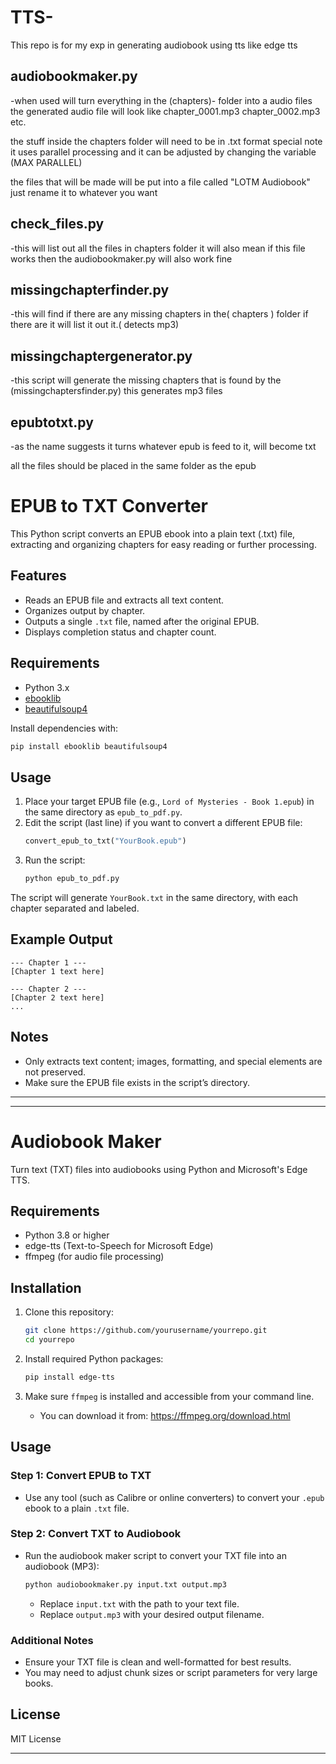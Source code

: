 # TTS-
This repo is for my exp in generating audiobook using tts like edge tts

## audiobookmaker.py

-when used will turn everything in the (chapters)- folder into a audio files the generated audio file will look like 
chapter_0001.mp3
chapter_0002.mp3
etc.

the stuff inside the chapters folder will need to be in .txt format
special note it uses parallel processing and it can be adjusted by changing the variable (MAX PARALLEL)

the files that will be made will be put into a file called "LOTM Audiobook"
just rename it to whatever you want 

## check_files.py

-this will list out all the files in chapters folder it will also mean if this file works then the audiobookmaker.py will also work fine 

## missingchapterfinder.py

-this will find if there are any missing chapters in the( chapters ) folder if there are it will list it out it.( detects mp3)

## missingchaptergenerator.py

-this script will generate the missing chapters that is found by the (missingchaptersfinder.py) this generates mp3 files 

## epubtotxt.py

-as the name suggests it turns whatever epub is feed to it, will become txt

all the files should be placed in the same folder as the epub










# EPUB to TXT Converter

This Python script converts an EPUB ebook into a plain text (.txt) file, extracting and organizing chapters for easy reading or further processing.

## Features

- Reads an EPUB file and extracts all text content.
- Organizes output by chapter.
- Outputs a single `.txt` file, named after the original EPUB.
- Displays completion status and chapter count.

## Requirements

- Python 3.x
- [ebooklib](https://pypi.org/project/EbookLib/)
- [beautifulsoup4](https://pypi.org/project/beautifulsoup4/)

Install dependencies with:
```bash
pip install ebooklib beautifulsoup4
```

## Usage

1. Place your target EPUB file (e.g., `Lord of Mysteries - Book 1.epub`) in the same directory as `epub_to_pdf.py`.
2. Edit the script (last line) if you want to convert a different EPUB file:
   ```python
   convert_epub_to_txt("YourBook.epub")
   ```
3. Run the script:
   ```bash
   python epub_to_pdf.py
   ```

The script will generate `YourBook.txt` in the same directory, with each chapter separated and labeled.

## Example Output

```
--- Chapter 1 ---
[Chapter 1 text here]

--- Chapter 2 ---
[Chapter 2 text here]
...
```

## Notes

- Only extracts text content; images, formatting, and special elements are not preserved.
- Make sure the EPUB file exists in the script’s directory.

---





---

# Audiobook Maker

Turn text (TXT) files into audiobooks using Python and Microsoft's Edge TTS.

## Requirements

- Python 3.8 or higher
- edge-tts (Text-to-Speech for Microsoft Edge)
- ffmpeg (for audio file processing)

## Installation

1. Clone this repository:
   ```sh
   git clone https://github.com/yourusername/yourrepo.git
   cd yourrepo
   ```

2. Install required Python packages:
   ```sh
   pip install edge-tts
   ```

3. Make sure `ffmpeg` is installed and accessible from your command line.
   - You can download it from: https://ffmpeg.org/download.html

## Usage

### Step 1: Convert EPUB to TXT

- Use any tool (such as Calibre or online converters) to convert your `.epub` ebook to a plain `.txt` file.

### Step 2: Convert TXT to Audiobook

- Run the audiobook maker script to convert your TXT file into an audiobook (MP3):

   ```sh
   python audiobookmaker.py input.txt output.mp3
   ```

   - Replace `input.txt` with the path to your text file.
   - Replace `output.mp3` with your desired output filename.

### Additional Notes

- Ensure your TXT file is clean and well-formatted for best results.
- You may need to adjust chunk sizes or script parameters for very large books.

## License

MIT License

---


